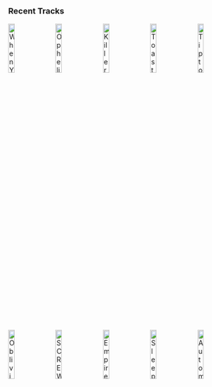 ### Recent Tracks
[<img src='https://lastfm.freetls.fastly.net/i/u/300x300/462a88748d374862acdd38a0aab7ab2d.png' width='16%' height='16%' alt='When You Were Young'>](https://www.last.fm/music/the%2bkillers/_/when%2byou%2bwere%2byoung)&nbsp;&nbsp;&nbsp;&nbsp;[<img src='https://lastfm.freetls.fastly.net/i/u/300x300/ea77f864eff0a4283fa30b8edade7ddb.jpg' width='16%' height='16%' alt='Ophelia'>](https://www.last.fm/music/the%2blumineers/_/ophelia)&nbsp;&nbsp;&nbsp;&nbsp;[<img src='https://lastfm.freetls.fastly.net/i/u/300x300/26b5addabb2542bfc24303bdd271c952.png' width='16%' height='16%' alt='Killer Whales'>](https://www.last.fm/music/smallpools/_/killer%2bwhales)&nbsp;&nbsp;&nbsp;&nbsp;[<img src='https://lastfm.freetls.fastly.net/i/u/300x300/904e7e61911486f44376465e89f785f4.jpg' width='16%' height='16%' alt='Toast'>](https://www.last.fm/music/smith%2b%2526%2bthell/_/toast)&nbsp;&nbsp;&nbsp;&nbsp;[<img src='https://lastfm.freetls.fastly.net/i/u/300x300/ecae82853b784726c7e2c4e2ba55a4fd.png' width='16%' height='16%' alt='Tiptoe'>](https://www.last.fm/music/imagine%2bdragons/_/tiptoe)&nbsp;&nbsp;&nbsp;&nbsp;<br>[<img src='https://lastfm.freetls.fastly.net/i/u/300x300/90a4432699af42149072e0177151108a.png' width='16%' height='16%' alt='Oblivion'>](https://www.last.fm/music/bastille/_/oblivion)&nbsp;&nbsp;&nbsp;&nbsp;[<img src='https://lastfm.freetls.fastly.net/i/u/300x300/2a96cbd8b46e442fc41c2b86b821562f.png' width='16%' height='16%' alt='SCREWS'>](https://www.last.fm/music/dreamers/_/screws)&nbsp;&nbsp;&nbsp;&nbsp;[<img src='https://lastfm.freetls.fastly.net/i/u/300x300/2a96cbd8b46e442fc41c2b86b821562f.png' width='16%' height='16%' alt='Empires'>](https://www.last.fm/music/rogue/_/empires)&nbsp;&nbsp;&nbsp;&nbsp;[<img src='https://lastfm.freetls.fastly.net/i/u/300x300/8780032e90004f7dcf3a14a76299e113.png' width='16%' height='16%' alt='Sleeping With A Friend'>](https://www.last.fm/music/neon%2btrees/_/sleeping%2bwith%2ba%2bfriend)&nbsp;&nbsp;&nbsp;&nbsp;[<img src='https://lastfm.freetls.fastly.net/i/u/300x300/ad484b533669379a1f09e2f854b3d37b.png' width='16%' height='16%' alt='Automatic'>](https://www.last.fm/music/the%2bmowgli%2527s/_/automatic)&nbsp;&nbsp;&nbsp;&nbsp;<br>